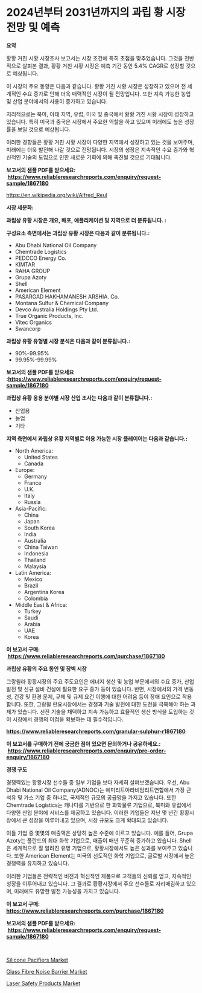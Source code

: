 <p><h1>2024년부터 2031년까지의 과립 황 시장 전망 및 예측</h1></p><p><strong>요약</strong></p>
<p><p>황황 거친 시황 시장조사 보고서는 시장 조건에 특히 초점을 맞추었습니다. 그것을 전반적으로 살펴본 결과, 황황 거친 시황 시장은 예측 기간 동안 5.4% CAGR로 성장할 것으로 예상됩니다.</p><p>이 시장의 주요 동향은 다음과 같습니다. 황황 거친 시황 시장은 성장하고 있으며 전 세계적인 수요 증가로 인해 더욱 매력적인 시장이 될 전망입니다. 또한 지속 가능한 농업 및 산업 분야에서의 사용이 증가하고 있습니다.</p><p>지리적으로는 북미, 아태 지역, 유럽, 미국 및 중국에서 황황 거친 시황 시장이 성장하고 있습니다. 특히 미국과 중국은 시장에서 주요한 역할을 하고 있으며 미래에도 높은 성장률을 보일 것으로 예상됩니다.</p><p>이러한 경향들은 황황 거친 시황 시장이 다양한 지역에서 성장하고 있는 것을 보여주며, 미래에는 더욱 발전해 나갈 것으로 전망됩니다. 시장의 성장은 지속적인 수요 증가와 혁신적인 기술의 도입으로 인한 새로운 기회에 의해 촉진될 것으로 기대됩니다.</p></p>
<p><strong>보고서의 샘플 PDF를 받으세요: &nbsp;<a href="https://www.reliableresearchreports.com/enquiry/request-sample/1867180">https://www.reliableresearchreports.com/enquiry/request-sample/1867180</a></strong></p>
<p><a href="https://en.wikipedia.org/wiki/Alfred_Reul">https://en.wikipedia.org/wiki/Alfred_Reul</a></p>
<p><strong>시장 세분화:</strong></p>
<p><strong> 과립상 유황 시장은 개요, 배포, 애플리케이션 및 지역으로 더 분류됩니다. :</strong></p>
<p><strong>구성요소 측면에서는 과립상 유황 시장은 다음과 같이 분류됩니다.:</strong></p>
<p><ul><li>Abu Dhabi National Oil Company</li><li>Chemtrade Logistics</li><li>PEDCCO Energy Co.</li><li>KIMTAR</li><li>RAHA GROUP</li><li>Grupa Azoty</li><li>Shell</li><li>American Element</li><li>PASARGAD HAKHAMANESH ARSHIA. Co.</li><li>Montana Sulfur & Chemical Company</li><li>Devco Australia Holdings Pty Ltd.</li><li>True Organic Products, Inc.</li><li>Vitec Organics</li><li>Swancorp</li></ul></p>
<p><strong> 과립상 유황 유형별 시장 분석은 다음과 같이 분류됩니다.:</strong></p>
<p><ul><li>90%-99.95%</li><li>99.95%-99.99%</li></ul></p>
<p><strong>보고서의 샘플 PDF를 받으세요 :<a href="https://www.reliableresearchreports.com/enquiry/request-sample/1867180">https://www.reliableresearchreports.com/enquiry/request-sample/1867180</a></strong></p>
<p><strong> 과립상 유황 응용 분야별 시장 산업 조사는 다음과 같이 분류됩니다.:</strong></p>
<p><ul><li>산업용</li><li>농업</li><li>기타</li></ul></p>
<p><strong>지역 측면에서 과립상 유황 지역별로 이용 가능한 시장 플레이어는 다음과 같습니다.:</strong></p>
<p><ul>
    <li>
        North America:
        <ul>
            <li>United States</li>
            <li>Canada</li>
        </ul>
    </li>
    <li>
        Europe:
        <ul>
            <li>Germany</li>
            <li>France</li>
            <li>U.K.</li>
            <li>Italy</li>
            <li>Russia</li>
        </ul>
    </li>
    <li>
        Asia-Pacific:
        <ul>
            <li>China</li>
            <li>Japan</li>
            <li>South Korea</li>
            <li>India</li>
            <li>Australia</li>
            <li>China Taiwan</li>
            <li>Indonesia</li>
            <li>Thailand</li>
            <li>Malaysia</li>
        </ul>
    </li>
    <li>
        Latin America:
        <ul>
            <li>Mexico</li>
            <li>Brazil</li>
            <li>Argentina Korea</li>
            <li>Colombia</li>
        </ul>
    </li>
    <li>
        Middle East & Africa:
        <ul>
            <li>Turkey</li>
            <li>Saudi</li>
            <li>Arabia</li>
            <li>UAE</li>
            <li>Korea</li>
        </ul>
    </li>
    </ul></p>
<p><strong>이 보고서 구매: &nbsp;<a href="https://www.reliableresearchreports.com/purchase/1867180">https://www.reliableresearchreports.com/purchase/1867180</a></strong></p>
<p><strong>과립상 유황의 주요 동인 및 장벽 시장</strong></p>
<p><p>그랑윌라 황황시장의 주요 주도요인은 에너지 생산 및 농업 부문에서의 수요 증가, 산업 발전 및 신규 설비 건설에 필요한 요구 증가 등이 있습니다. 반면, 시장에서의 가격 변동성, 건강 및 환경 문제, 규제 및 규제 요건 이행에 대한 어려움 등이 장애 요인으로 작용합니다. 또한, 그랑윌 란요시장에서는 경쟁과 기술 발전에 대한 도전을 극복해야 하는 과제가 있습니다. 선진 기술을 채택하고 지속 가능하고 효율적인 생산 방식을 도입하는 것이 시장에서 경쟁의 이점을 확보하는 데 필수적입니다.</p></p>
<p><strong><a href="https://www.reliableresearchreports.com/granular-sulphur-r1867180">https://www.reliableresearchreports.com/granular-sulphur-r1867180</a></strong></p>
<p><strong>이 보고서를 구매하기 전에 궁금한 점이 있으면 문의하거나 공유하세요.: &nbsp;<a href="https://www.reliableresearchreports.com/enquiry/pre-order-enquiry/1867180">https://www.reliableresearchreports.com/enquiry/pre-order-enquiry/1867180</a></strong></p>
<p><strong>경쟁 구도</strong></p>
<p><p>경쟁력있는 황황시장 선수들 중 일부 기업을 보다 자세히 살펴보겠습니다. 우선, Abu Dhabi National Oil Company(ADNOC)는 에미리트아라비암리트연합에서 가장 큰 석유 및 가스 기업 중 하나로, 국제적인 규모의 공급망을 가지고 있습니다. 또한 Chemtrade Logistics는 캐나다를 기반으로 한 화학물류 기업으로, 북미와 유럽에서 다양한 산업 분야에 서비스를 제공하고 있습니다. 이러한 기업들은 지난 몇 년간 황황시장에서 큰 성장을 이루어내고 있으며, 시장 규모도 크게 확대되고 있습니다.</p><p>이들 기업 중 몇몇의 매출액은 상당히 높은 수준에 이르고 있습니다. 예를 들어, Grupa Azoty는 폴란드의 최대 화학 기업으로, 매출이 매년 꾸준히 증가하고 있습니다. Shell은 세계적으로 잘 알려진 유명 기업으로, 황황시장에서도 높은 성과를 보여주고 있습니다. 또한 American Element는 미국의 선도적인 화학 기업으로, 글로벌 시장에서 높은 경쟁력을 유지하고 있습니다.</p><p>이러한 기업들은 전략적인 비전과 혁신적인 제품으로 고객들의 신뢰를 얻고, 지속적인 성장을 이루어내고 있습니다. 그 결과로 황황시장에서 주요 선수들로 자리매김하고 있으며, 미래에도 유망한 발전 가능성을 가지고 있습니다.</p></p>
<p><strong>이 보고서 구매: &nbsp; <a href="https://www.reliableresearchreports.com/purchase/1867180">https://www.reliableresearchreports.com/purchase/1867180</a></strong></p>
<p><strong>보고서의 샘플 PDF를 받으세요: &nbsp;<a href="https://www.reliableresearchreports.com/enquiry/request-sample/1867180">https://www.reliableresearchreports.com/enquiry/request-sample/1867180</a></strong><strong></strong></p>
<p>&nbsp;</p>
<p><p><a href="https://github.com/lukmanduiky01/Market-Research-Report-List-1/blob/main/silicone-pacifiers-market.md">Silicone Pacifiers Market</a></p><p><a href="https://issuu.com/reportprime-2/docs/glass-fibre-noise-barrier-market-size-2030.pptx">Glass Fibre Noise Barrier Market</a></p><p><a href="https://github.com/theanastasiyah/Market-Research-Report-List-1/blob/main/laser-safety-products-market.md">Laser Safety Products Market</a></p></p>